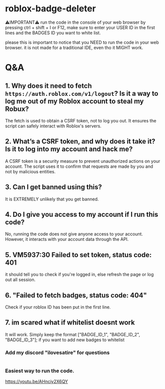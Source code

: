 # roblox-badge-deleter
⚠️IMPORTANT⚠️  run the code in the console of your web browser by pressing ctrl + shift + I or F12, make sure to enter your USER ID in the first lines and the BADGES ID you want to white list.

please this is important to notice that you NEED to run the code in your web browser. it is not made for a traditional IDE, even tho it MIGHT work.

# Q&A

## 1. Why does it need to fetch `https://auth.roblox.com/v1/logout`? Is it a way to log me out of my Roblox account to steal my Robux?
The fetch is used to obtain a CSRF token, not to log you out. It ensures the script can safely interact with Roblox's servers.

## 2. What’s a CSRF token, and why does it take it? Is it to log into my account and hack me?
A CSRF token is a security measure to prevent unauthorized actions on your account. The script uses it to confirm that requests are made by you and not by malicious entities.

## 3. Can I get banned using this?
It is EXTREMELY unlikely that you get banned.

## 4. Do I give you access to my account if I run this code?
No, running the code does not give anyone access to your account. However, it interacts with your account data through the API.

## 5. VM5937:30 Failed to set token, status code: 401
it should tell you to check if you're logged in, else refresh the page or log out all session.

## 6. "Failed to fetch badges, status code: 404"
Check if your roblox ID has been put in the first line.

## 7. im scared what if whitelist doesnt work
It will work. Simply keep the format ["BADGE_ID_1", "BADGE_ID_2", "BADGE_ID_3"]; if you want to add new badges to whitelist

### Add my discord "ilovesatire" for questions




#
### Easiest way to run the code.

https://youtu.be/AHnciy2X6QY

